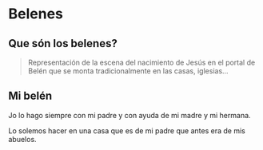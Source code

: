 # **Belenes**
## Que són los belenes?

>Representación de la escena del nacimiento de Jesús en el portal de Belén que se monta tradicionalmente en las casas, iglesias...

## Mi belén 
Jo lo hago siempre con mi padre y con ayuda de mi madre y mi hermana.

Lo solemos hacer en una casa que es de mi padre  que antes era de mis abuelos.
